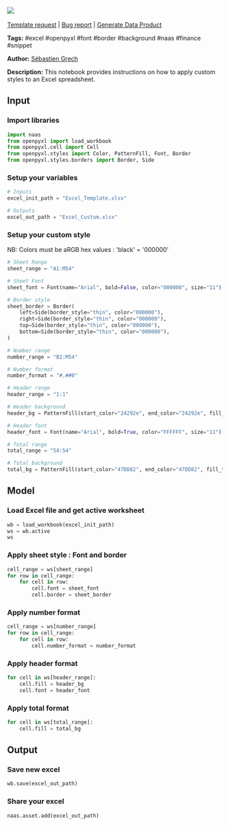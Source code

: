 <a href="https://app.naas.ai/user-redirect/naas/downloader?url=https://raw.githubusercontent.com/jupyter-naas/awesome-notebooks/master/Excel/Excel_Apply_Custom_Styles.ipynb" target="_parent"><img src="https://naasai-public.s3.eu-west-3.amazonaws.com/Open_in_Naas_Lab.svg"/></a><br><br><a href="https://github.com/jupyter-naas/awesome-notebooks/issues/new?assignees=&labels=&template=template-request.md&title=Tool+-+Action+of+the+notebook+">Template request</a> | <a href="https://github.com/jupyter-naas/awesome-notebooks/issues/new?assignees=&labels=bug&template=bug_report.md&title=Excel+-+Apply+Custom+Styles:+Error+short+description">Bug report</a> | <a href="https://app.naas.ai/user-redirect/naas/downloader?url=https://raw.githubusercontent.com/jupyter-naas/awesome-notebooks/master/Naas/Naas_Start_data_product.ipynb" target="_parent">Generate Data Product</a>

**Tags:** #excel #openpyxl #font #border #background #naas #finance #snippet

**Author:** [Sébastien Grech](https://www.linkedin.com/in/s%C3%A9bastien-grech-4433a7150/)

**Description:** This notebook provides instructions on how to apply custom styles to an Excel spreadsheet.

## Input

### Import libraries


```python
import naas
from openpyxl import load_workbook
from openpyxl.cell import Cell
from openpyxl.styles import Color, PatternFill, Font, Border
from openpyxl.styles.borders import Border, Side
```

### Setup your variables


```python
# Inputs
excel_init_path = "Excel_Template.xlsx"

# Outputs
excel_out_path = "Excel_Custom.xlsx"
```

### Setup your custom style
NB: Colors must be aRGB hex values : 'black' = '000000'


```python
# Sheet Range
sheet_range = "A1:M54"

# Sheet Font
sheet_font = Font(name="Arial", bold=False, color="000000", size="11")

# Border style
sheet_border = Border(
    left=Side(border_style="thin", color="000000"),
    right=Side(border_style="thin", color="000000"),
    top=Side(border_style="thin", color="000000"),
    bottom=Side(border_style="thin", color="000000"),
)
```


```python
# Number range
number_range = "B2:M54"

# Number format
number_format = "#,##0"
```


```python
# Header range
header_range = "1:1"

# Header background
header_bg = PatternFill(start_color="24292e", end_color="24292e", fill_type="solid")

# Header font
header_font = Font(name="Arial", bold=True, color="FFFFFF", size="11")
```


```python
# Total range
total_range = "54:54"

# Total background
total_bg = PatternFill(start_color="47DD82", end_color="47DD82", fill_type="solid")
```

## Model

### Load Excel file and get active worksheet


```python
wb = load_workbook(excel_init_path)
ws = wb.active
ws
```

### Apply sheet style : Font and border


```python
cell_range = ws[sheet_range]
for row in cell_range:
    for cell in row:
        cell.font = sheet_font
        cell.border = sheet_border
```

### Apply number format


```python
cell_range = ws[number_range]
for row in cell_range:
    for cell in row:
        cell.number_format = number_format
```

### Apply header format


```python
for cell in ws[header_range]:
    cell.fill = header_bg
    cell.font = header_font
```

### Apply total format


```python
for cell in ws[total_range]:
    cell.fill = total_bg
```

## Output

### Save new excel


```python
wb.save(excel_out_path)
```

### Share your excel


```python
naas.asset.add(excel_out_path)
```
